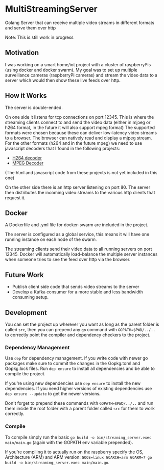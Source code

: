# MultiStreamingServer
Golang Server that can receive multiple video streams in different formats and serve them over http

Note: This is still work in progress

## Motivation
I was working on a smart home/iot project with a cluster of raspberryPis (using docker and docker swarm). 
My goal was to set up multiple surveillance cameras (raspberryPi cameras) and stream the video data to a server which would then show these live feeds over http.

## How it Works
The server is double-ended.

On one side it listens for tcp connections on port 12345.
This is where the streaming clients connect to and send the video data (either in mjpeg or h264 format, in the future it will also support mpeg format)
The supported formats were chosen because these can deliver low-latency video streams to a browser. 
The browser can natively read and display a mjpeg stream.
For the other formats (h264 and in the future mpeg) we need to use javascript decoders that I found in the following projects:
- [H264 decoder](https://github.com/mbebenita/Broadway)
- [MPEG Decoder](https://github.com/phoboslab/jsmpeg)

(The html and javascript code from these projects is not yet included in this one)

On the other side there is an http server listening on port 80.
The server then distributes the incoming video streams to the various http clients that request it.

## Docker
A Dockerfile and .yml file for docker-swarm are included in the project.

The server is configured as a global service, this means it will have one running instance on each node of the swarm.

The streaming clients send their video data to all running servers on port 12345.
Docker will automatically load-balance the multiple server instances when someone tries to see the feed over http via the browser.

## Future Work
- Publish client side code that sends video streams to the server
- Develop a Kafka consumer for a more stable and less bandwidth consuming setup.

## Development

You can set the project up wherever you want as long as the parent folder is called `src`, then you can prepend any `go` command with `GOPATH=$PWD/../..` to correctly point the compiler and dependency checkers to the project.

### Dependency Management

Use `dep` for dependency management. If you write code with newer go packages make sure to commit the changes
in the Gopkg.toml and Gopkg.lock files. Run `dep ensure` to install all dependencies and be able to compile the project.

If you're using new dependencies use `dep ensure` to install the new dependencies. If you need higher versions
of existing dependencies use `dep ensure --update` to get the newer versions.

Don't forget to prepend these commands with `GOPATH=$PWD/../..` and run them inside the root folder with a parent folder called `src` for them to work correctly.

### Compile

To compile simply run the basic `go build -o bin/streaming_server.exec main/main.go` (again with the GOPATH env variable prepended).

If you're compiling it to actually run on the raspberry specify the OS, Architecture (ARM) and ARM version: `GOOS=linux GOARCH=arm GOARM=7 go build -o bin/streaming_server.exec main/main.go`.

